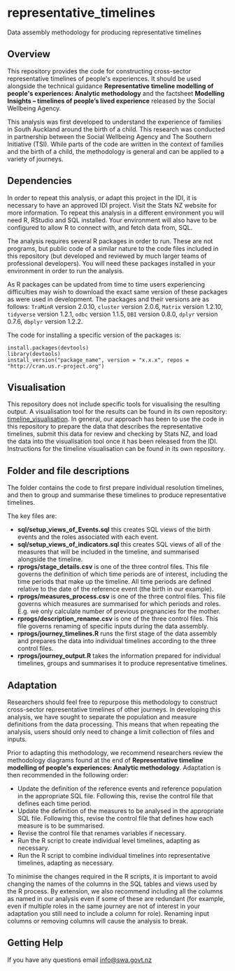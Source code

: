 # representative_timelines
Data assembly methodology for producing representative timelines

## Overview

This repository provides the code for constructing cross-sector representative timelines of people's experiences. It should be used alongside the technical guidance **Representative timeline modelling of people's experiences: Analytic methodology** and the factsheet **Modelling Insights – timelines of people’s lived experience** released by the Social Wellbeing Agency.

This analysis was first developed to understand the experience of families in South Auckland around the birth of a child. This research was conducted in partnership between the Social Wellbeing Agency and The Southern Initiative (TSI). While parts of the code are written in the context of families and the birth of a child, the methodology is general and can be applied to a variety of journeys.

## Dependencies

In order to repeat this analysis, or adapt this project in the IDI, it is necessary to have an approved IDI project. Visit the Stats NZ website for more information. To repeat this analysis in a different environment you will need R, RStudio and SQL installed. Your environment will also have to be configured to allow R to connect with, and fetch data from, SQL.

The analysis requires several R packages in order to run. These are not programs, but public code of a similar nature to the code files included in this repository (but developed and reviewed by much larger teams of professional developers). You will need these packages installed in your environment in order to run the analysis.

As R packages can be updated from time to time users experiencing difficulties may wish to download the exact same version of these packages as were used in development. The packages and their versions are as follows: `TraMinR` version 2.0.10, `cluster` version 2.0.6, `Matrix` version 1.2.10, `tidyverse` version 1.2.1, `odbc` version 1.1.5, `DBI` version 0.8.0, `dplyr` version 0.7.6, `dbplyr` version 1.2.2.

The code for installing a specific version of the packages is:
```
install.packages(devtools)
library(devtools)
install_version("package_name", version = "x.x.x", repos = "http://cran.us.r-project.org")
```

## Visualisation

This repository does not include specific tools for visualising the resulting output. A visualisation tool for the results can be found in its own repository: [timeline_visualisation](https://github.com/nz-social-wellbeing-agency/timeline_visualisation). In general, our approach has been to use the code in this repository to prepare the data that describes the representative timelines, submit this data for review and checking by Stats NZ, and load the data into the visualisation tool once it has been released from the IDI. Instructions for the timeline visualisation can be found in its own repository.

## Folder and file descriptions
The folder contains the code to first prepare individual resolution timelines, and then to group and summarise these timelines to produce representative timelines.

The key files are:

 - **sql/setup_views_of_Events.sql** this creates SQL views of the birth events and the roles associated with each event.
- **sql/setup_views_of_indicators.sql** this creates SQL views of all of the measures that will be included in the timeline, and summarised alongside the timeline.
- **rprogs/stage_details.csv** is one of the three control files. This file governs the definition of which time periods are of interest, including the time periods that make up the timeline. All time periods are defined relative to the date of the reference event (the birth in our example).
- **rprogs/measures_process.csv** is one of the three control files. This file governs which measures are summarised for which periods and roles. E.g. we only calculate number of previous pregnancies for the mother.
- **rprogs/description_rename.csv** is one of the three control files. This file governs renaming of specific inputs during the data assembly.
- **rprogs/journey_timelines.R** runs the first stage of the data assembly and prepares the data into individual timelines according to the three control files.
- **rprogs/journey_output.R** takes the information prepared for individual timelines, groups and summarises it to produce representative timelines.

## Adaptation

Researchers should feel free to repurpose this methodology to construct cross-sector representative timelines of other journeys. In developing this analysis, we have sought to separate the population and measure definitions from the data processing. This means that when repeating the analysis, users should only need to change a limit collection of files and inputs.

Prior to adapting this methodology, we recommend researchers review the methodology diagrams found at the end of **Representative timeline modelling of people's experiences: Analytic methodology**. Adaptation is then recommended in the following order:

* Update the definition of the reference events and reference population in the appropriate SQL file. Following this, revise the control file that defines each time period.
* Update the definition of the measures to be analysed in the appropriate SQL file. Following this, revise the control file that defines how each measure is to be summarised.
* Revise the control file that renames variables if necessary.
* Run the R script to create individual level timelines, adapting as necessary.
* Run the R script to combine individual timelines into representative timelines, adapting as necessary.

To minimise the changes required in the R scripts, it is important to avoid changing the names of the columns in the SQL tables and views used by the R process. By extension, we also recommend including all the columns as named in our analysis even if some of these are redundant (for example, even if multiple roles in the same journey are not of interest in your adaptation you still need to include a column for role). Renaming input columns or removing columns will cause the analysis to break.

## Getting Help
If you have any questions email info@swa.govt.nz
